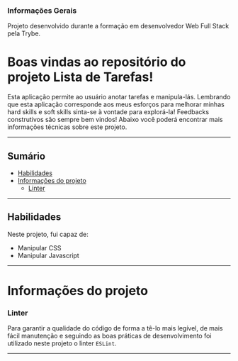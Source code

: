### Informações Gerais

Projeto desenvolvido durante a formação em desenvolvedor Web Full Stack pela Trybe.

# Boas vindas ao repositório do projeto Lista de Tarefas!

Esta aplicação permite ao usuário anotar tarefas e manipula-lás.
Lembrando que esta aplicação corresponde aos meus esforços para melhorar minhas hard skills e soft skills sinta-se à vontade para explorá-la! Feedbacks construtivos são sempre bem vindos!
Abaixo você poderá encontrar mais informações técnicas sobre este projeto.

---

## Sumário

- [Habilidades](#habilidades)
- [Informações do projeto](#informações-do-projeto)
  - [Linter](#linter)

---

## Habilidades

Neste projeto, fui capaz de:

* Manipular CSS
* Manipular Javascript

--- 

# Informações do projeto

### Linter

Para garantir a qualidade do código de forma a tê-lo mais legível, de mais fácil manutenção e seguindo as boas práticas de desenvolvimento foi utilizado neste projeto o linter `ESLint`.

---